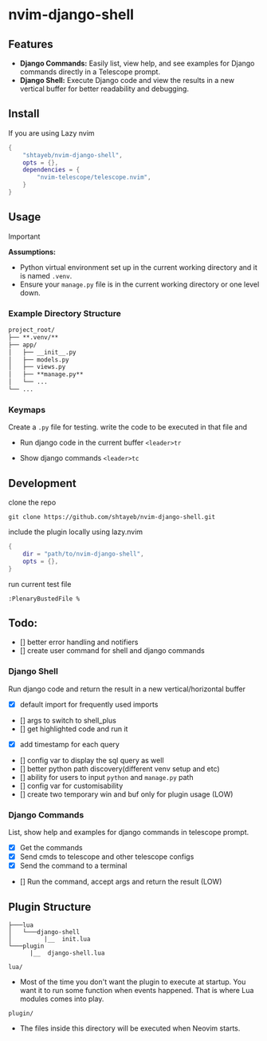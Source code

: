 # nvim-django-shell
## Features
- **Django Commands:** Easily list, view help, and see examples for Django commands directly in a Telescope prompt.
- **Django Shell:** Execute Django code and view the results in a new vertical buffer for better readability and debugging.

## Install
If you are using Lazy nvim
```lua
{
	"shtayeb/nvim-django-shell",
	opts = {},
	dependencies = { 
		"nvim-telescope/telescope.nvim",
	}
}
```

## Usage
> [!IMPORTANT]
> **Assumptions:** 
> - Python virtual environment set up in the current working directory and it is named `.venv`.
> - Ensure your `manage.py` file is in the current working directory or one level down.

### Example Directory Structure
```markdown
project_root/
├── **.venv/**
├── app/
│   ├── __init__.py
│   ├── models.py
│   ├── views.py
│   ├── **manage.py**
│   └── ...
└── ...
```

### Keymaps
Create a `.py` file for testing. write the code to be executed in that file and 

- Run django code in the current buffer
`<leader>tr`

- Show django commands
`<leader>tc`

## Development
clone the repo
```shell
git clone https://github.com/shtayeb/nvim-django-shell.git
```
include the plugin locally using lazy.nvim
```lua
{
	dir = "path/to/nvim-django-shell",
	opts = {},
}
```

run current test file
```shell
:PlenaryBustedFile %
```

## Todo:
- [] better error handling and notifiers
- [] create user command for shell and django commands
### Django Shell
Run django code and return the result in a new vertical/horizontal buffer
- [x] default import for frequently used imports
- [] args to switch to shell_plus
- [] get highlighted code and run it
- [x] add timestamp for each query
- [] config var to display the sql query as well
- [] better python path discovery(different venv setup and etc) 
- [] ability for users to input `python` and `manage.py` path
- [] config var for customisability
- [] create two temporary win and buf only for plugin usage (LOW) 

### Django Commands
List, show help and examples for django commands in telescope prompt.
- [x] Get the commands
- [x] Send cmds to telescope and other telescope configs
- [x] Send the command to a terminal
- [] Run the command, accept args and return the result (LOW)

## Plugin Structure
```
├───lua
│   └───django-shell
│         |__  init.lua
└───plugin
      |__  django-shell.lua
```

`lua/`
- Most of the time you don't want the plugin to execute at startup. You want it to run some function when events happened. That is where Lua modules comes into play.

`plugin/`
- The files inside this directory will be executed when Neovim starts.
